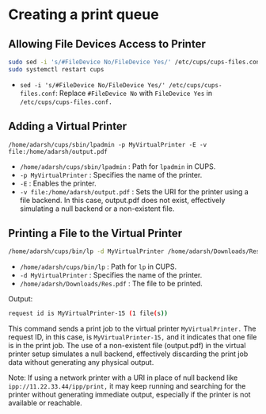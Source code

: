 
# Creating a print queue

## Allowing File Devices Access to Printer

```bash
sudo sed -i 's/#FileDevice No/FileDevice Yes/' /etc/cups/cups-files.conf
sudo systemctl restart cups
```
- `sed -i 's/#FileDevice No/FileDevice Yes/' /etc/cups/cups-files.conf`: Replace `#FileDevice No` with `FileDevice Yes` in `/etc/cups/cups-files.conf.`

## Adding a Virtual Printer

```bash#
/home/adarsh/cups/sbin/lpadmin -p MyVirtualPrinter -E -v file:/home/adarsh/output.pdf
```
- `/home/adarsh/cups/sbin/lpadmin` : Path for `lpadmin` in CUPS.
- `-p MyVirtualPrinter` : Specifies the name of the printer.
- `-E` : Enables the printer. 
- `-v file:/home/adarsh/output.pdf` : Sets the URI for the printer using a file backend. In this case, output.pdf does not exist, effectively simulating a null backend or a non-existent file.

## Printing a File to the Virtual Printer

```bash
/home/adarsh/cups/bin/lp -d MyVirtualPrinter /home/adarsh/Downloads/Res.pdf
```
- `/home/adarsh/cups/bin/lp` : Path for `lp` in CUPS.
- `-d MyVirtualPrinter` : Specifies the name of the printer.
- `/home/adarsh/Downloads/Res.pdf` : The file to be printed.

Output:
```bash
request id is MyVirtualPrinter-15 (1 file(s))
```
This command sends a print job to the virtual printer `MyVirtualPrinter.` The request ID, in this case, is `MyVirtualPrinter-15,` and it indicates that one file is in the print job. The use of a non-existent file (output.pdf) in the virtual printer setup simulates a null backend, effectively discarding the print job data without generating any physical output.

Note: If using a network printer with a URI in place of null backend like `ipp://11.22.33.44/ipp/print,` it may keep running and searching for the printer without generating immediate output, especially if the printer is not available or reachable.
